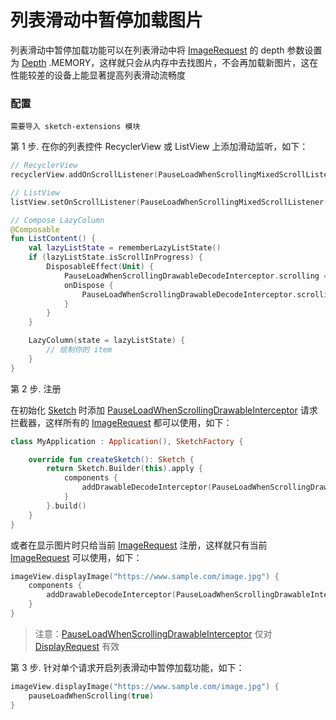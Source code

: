 # 列表滑动中暂停加载图片

列表滑动中暂停加载功能可以在列表滑动中将 [ImageRequest] 的 depth 参数设置为 [Depth]
.MEMORY，这样就只会从内存中去找图片，不会再加载新图片，这在性能较差的设备上能显著提高列表滑动流畅度

### 配置

`需要导入 sketch-extensions 模块`

第 1 步. 在你的列表控件 RecyclerView 或 ListView 上添加滑动监听，如下：

```kotlin
// RecyclerView
recyclerView.addOnScrollListener(PauseLoadWhenScrollingMixedScrollListener())

// ListView
listView.setOnScrollListener(PauseLoadWhenScrollingMixedScrollListener())

// Compose LazyColumn
@Composable
fun ListContent() {
    val lazyListState = rememberLazyListState()
    if (lazyListState.isScrollInProgress) {
        DisposableEffect(Unit) {
            PauseLoadWhenScrollingDrawableDecodeInterceptor.scrolling = true
            onDispose {
                PauseLoadWhenScrollingDrawableDecodeInterceptor.scrolling = false
            }
        }
    }

    LazyColumn(state = lazyListState) {
        // 绘制你的 item
    }
}
```

第 2 步. 注册

在初始化 [Sketch] 时添加 [PauseLoadWhenScrollingDrawableInterceptor] 请求拦截器，这样所有的 [ImageRequest] 都可以使用，如下：

```kotlin
class MyApplication : Application(), SketchFactory {

    override fun createSketch(): Sketch {
        return Sketch.Builder(this).apply {
            components {
                addDrawableDecodeInterceptor(PauseLoadWhenScrollingDrawableInterceptor())
            }
        }.build()
    }
}
```

或者在显示图片时只给当前 [ImageRequest] 注册，这样就只有当前 [ImageRequest] 可以使用，如下：

```kotlin
imageView.displayImage("https://www.sample.com/image.jpg") {
    components {
        addDrawableDecodeInterceptor(PauseLoadWhenScrollingDrawableInterceptor())
    }
}
```

> 注意：[PauseLoadWhenScrollingDrawableInterceptor] 仅对 [DisplayRequest] 有效

第 3 步. 针对单个请求开启列表滑动中暂停加载功能，如下：

```kotlin
imageView.displayImage("https://www.sample.com/image.jpg") {
    pauseLoadWhenScrolling(true)
}
```

[Sketch]: ../../sketch/src/main/java/com/github/panpf/sketch/Sketch.kt

[DisplayRequest]: ../../sketch/src/main/java/com/github/panpf/sketch/request/DisplayRequest.kt

[PauseLoadWhenScrollingDrawableInterceptor]: ../../sketch-extensions/src/main/java/com/github/panpf/sketch/request/PauseLoadWhenScrollingDrawableInterceptor.kt

[ImageRequest]: ../../sketch/src/main/java/com/github/panpf/sketch/request/ImageRequest.kt

[Depth]: ../../sketch/src/main/java/com/github/panpf/sketch/request/Depth.kt
